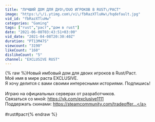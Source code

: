 ```yaml
---
title: "ЛУЧШИЙ ДОМ ДЛЯ ДУО\/DUO ИГРОКОВ В RUST\/РАСТ"
image: "https:\/\/i.ytimg.com\/vi\/fbRazXTluHw\/hqdefault.jpg"
vid_id: "fbRazXTluHw"
categories: "Gaming"
tags: ["rust","раст","дом в rust"]
date: "2021-06-08T03:43:51+03:00"
vid_date: "2021-04-08T20:30:40Z"
duration: "PT13M47S"
viewcount: "3190"
likeCount: "160"
dislikeCount: "5"
channel: "EXCLUSIVE RUST"
---
```

{% raw %}Новый имбовый дом для двоих игроков в Rust/Раст.<br />Моё имя в мире раста EXCLUSIVE.<br />Я хочу делится с вами своими интересными историями. Подпишись!<br /><br />Играю на официальных серверах от разработчиков.<br />Связаться со мной: <a rel="nofollow" target="blank" href="https://vk.com/exclusive1111​​">https://vk.com/exclusive1111​​</a><br />Поддержать скинами: <a rel="nofollow" target="blank" href="https://steamcommunity.com/tradeoffer​​...">https://steamcommunity.com/tradeoffer​​...</a><br /><br />#rust​​ #раст​{% endraw %}
